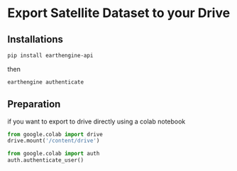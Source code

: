 # Export Satellite Dataset to your Drive

## Installations
```bash
pip install earthengine-api
```
then
```bash
earthengine authenticate 
```

## Preparation
if you want to export to drive directly using a colab notebook
```python
from google.colab import drive
drive.mount('/content/drive')

from google.colab import auth
auth.authenticate_user()
```
